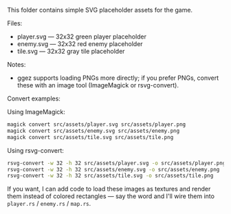 This folder contains simple SVG placeholder assets for the game.

Files:
- player.svg  — 32x32 green player placeholder
- enemy.svg   — 32x32 red enemy placeholder
- tile.svg    — 32x32 gray tile placeholder

Notes:
- ggez supports loading PNGs more directly; if you prefer PNGs, convert these with an image tool (ImageMagick or rsvg-convert).

Convert examples:

Using ImageMagick:

```bash
magick convert src/assets/player.svg src/assets/player.png
magick convert src/assets/enemy.svg src/assets/enemy.png
magick convert src/assets/tile.svg src/assets/tile.png
```

Using rsvg-convert:

```bash
rsvg-convert -w 32 -h 32 src/assets/player.svg -o src/assets/player.png
rsvg-convert -w 32 -h 32 src/assets/enemy.svg -o src/assets/enemy.png
rsvg-convert -w 32 -h 32 src/assets/tile.svg -o src/assets/tile.png
```

If you want, I can add code to load these images as textures and render them instead of colored rectangles — say the word and I'll wire them into `player.rs` / `enemy.rs` / `map.rs`.
